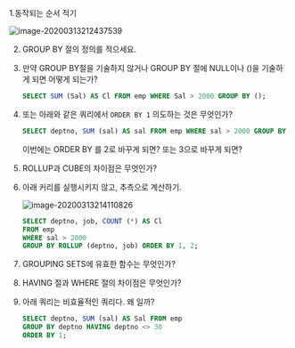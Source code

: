 1.동작되는 순서 적기

![image-20200313212437539](https://tva1.sinaimg.cn/large/00831rSTgy1gcskl4nvyoj309c08qtaz.jpg)

 

2. GROUP BY 절의 정의를 적으세요.

3. 만약 GROUP BY절을 기술하지 않거나 GROUP BY 절에 NULL이나 ()을 기술하게 되면 어떻게 되는가?

   ```sql
   SELECT SUM (Sal) AS Cl FROM emp WHERE Sal > 2000 GROUP BY ();
   ```

   

4. 또는 아래와 같은 쿼리에서 `ORDER BY 1` 의도하는 것은 무엇인가?

   ```sql
   SELECT deptno, SUM (sal) AS sal FROM emp WHERE sal > 2000 GROUP BY deptno ORDER BY 1;
   ```

   이번에는 ORDER BY 를 2로 바꾸게 되면?  또는 3으로 바꾸게 되면?

5. ROLLUP과 CUBE의 차이점은 무엇인가?

6. 아래 커리를 실행시키지 않고, 추측으로 계산하기.

   ![image-20200313214110826](https://tva1.sinaimg.cn/large/00831rSTgy1gcsl2bu020j30m80q4mzm.jpg)

   ```sql
   SELECT deptno, job, COUNT (*) AS Cl 
   FROM emp
   WHERE sal > 2000
   GROUP BY ROLLUP (deptno, job) ORDER BY 1, 2;
   ```

7. GROUPING SETS에 유효한 함수는 무엇인가?

8. HAVING 절과 WHERE 절의 차이점은 무엇인가?

9. 아래 쿼리는 비효율적인 쿼리다. 왜 일까?

   ```sql
   SELECT deptno, SUM (sal) AS Sal FROM emp
   GROUP BY deptno HAVING deptno <> 30
   ORDER BY 1;
   ```